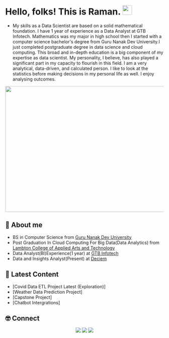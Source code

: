 # Hello, folks! This is Raman. <img src="https://raw.githubusercontent.com/MartinHeinz/MartinHeinz/master/wave.gif" width="30px">


- My skills as a Data Scientist are based on a solid mathematical foundation. I have 1 year of experience as a Data Analyst at GTB Infotech. Mathematics was my major in high school then I started with a computer science bachelor's degree from Guru Nanak Dev University.I just completed postgraduate degree in data science and cloud computing. This broad and in-depth education is a big component of my expertise as data scientist. My personality, I believe, has also played a significant part in my capacity to flourish in this field. I am a very analytical, data-driven, and calculated person. I like to look at the statistics before making
decisions in my personal life as well. I enjoy analysing outcomes.
<div id="header" align="center">
  <img src="https://github.com/RamandeepBhatia-371/CapstoneProject-Chatbot-/blob/main/Raman%20BHatia.gif" height="400" width="800"/>
  
 </div>

## 👋 About me

- BS in Computer Science from [Guru Nanak Dev University](https://online.gndu.ac.in/)
- Post Graduation In Cloud Computing For Big Data(Data Analytics) from [Lambton College of Applied Arts and Technology](https://www.lambtoncollege.ca/)
- Data Analyst(BI)Experience(1 year) at [GTB Infotech](https://gtbinfotech.com/)
- Data and Insights Analyst(Present) at [Deciem](https://deciem.com/en-ca)

## 📝 Latest Content
<!-- BLOG:START -->
- [Covid Data ETL Project Latest (Exploration)]
- [Weather Data Prediction Project]
- [Capstone Project]
- [Chatbot Intergrations]

<!-- BLOG:END -->
## 🤓 Connect

<p align="center">
 <a href="https://www.linkedin.com/in/ramandeep-bhatia-26954b1b9/"><img src="https://img.shields.io/badge/-LinkedIn-blue?style=for-the-badge&logo=Linkedin&logoColor=white"/></a>
  <a href="https://www.instagram.com/ran_bhatia/"><img src="https://img.shields.io/badge/-Twitter-blue?style=for-the-badge&logo=Twitter&logoColor=white"/></a>
  <a href="https://www.instagram.com/ran_bhatia/"><img src="https://img.shields.io/badge/-Instagram-orange?style=for-the-badge&logo=Instagram&logoColor=white"/></a>
</p>


